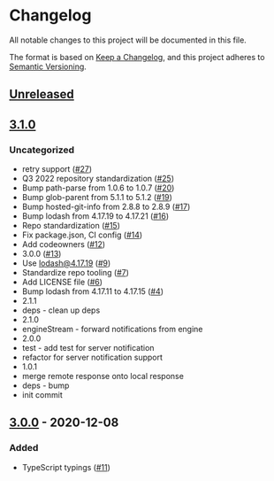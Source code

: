 # Changelog
All notable changes to this project will be documented in this file.

The format is based on [Keep a Changelog](https://keepachangelog.com/en/1.0.0/),
and this project adheres to [Semantic Versioning](https://semver.org/spec/v2.0.0.html).

## [Unreleased]

## [3.1.0]
### Uncategorized
- retry support ([#27](https://github.com/MetaMask/json-rpc-middleware-stream/pull/27))
- Q3 2022 repository standardization ([#25](https://github.com/MetaMask/json-rpc-middleware-stream/pull/25))
- Bump path-parse from 1.0.6 to 1.0.7 ([#20](https://github.com/MetaMask/json-rpc-middleware-stream/pull/20))
- Bump glob-parent from 5.1.1 to 5.1.2 ([#19](https://github.com/MetaMask/json-rpc-middleware-stream/pull/19))
- Bump hosted-git-info from 2.8.8 to 2.8.9 ([#17](https://github.com/MetaMask/json-rpc-middleware-stream/pull/17))
- Bump lodash from 4.17.19 to 4.17.21 ([#16](https://github.com/MetaMask/json-rpc-middleware-stream/pull/16))
- Repo standardization ([#15](https://github.com/MetaMask/json-rpc-middleware-stream/pull/15))
- Fix package.json, CI config ([#14](https://github.com/MetaMask/json-rpc-middleware-stream/pull/14))
- Add codeowners ([#12](https://github.com/MetaMask/json-rpc-middleware-stream/pull/12))
- 3.0.0 ([#13](https://github.com/MetaMask/json-rpc-middleware-stream/pull/13))
- Use lodash@4.17.19 ([#9](https://github.com/MetaMask/json-rpc-middleware-stream/pull/9))
- Standardize repo tooling ([#7](https://github.com/MetaMask/json-rpc-middleware-stream/pull/7))
- Add LICENSE file ([#6](https://github.com/MetaMask/json-rpc-middleware-stream/pull/6))
- Bump lodash from 4.17.11 to 4.17.15 ([#4](https://github.com/MetaMask/json-rpc-middleware-stream/pull/4))
- 2.1.1
- deps - clean up deps
- 2.1.0
- engineStream - forward notifications from engine
- 2.0.0
- test - add test for server notification
- refactor for server notification support
- 1.0.1
- merge remote response onto local response
- deps - bump
- init commit

## [3.0.0] - 2020-12-08
### Added
- TypeScript typings ([#11](https://github.com/MetaMask/json-rpc-middleware-stream/pull/11))

[Unreleased]: https://github.com/MetaMask/json-rpc-middleware-stream/compare/v3.1.0...HEAD
[3.1.0]: https://github.com/MetaMask/json-rpc-middleware-stream/compare/v3.0.0...v3.1.0
[3.0.0]: https://github.com/MetaMask/json-rpc-middleware-stream/releases/tag/v3.0.0
